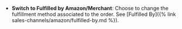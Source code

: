 
- **Switch to Fulfilled by Amazon/Merchant**: Choose to change the fulfillment method associated to the order. See [Fulfilled By]({% link sales-channels/amazon/fulfilled-by.md %}).
